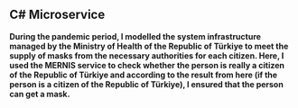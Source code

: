 ## C# Microservice

**During the pandemic period, I modelled the system infrastructure managed by the Ministry of Health of the Republic of Türkiye to meet the supply of masks from the necessary authorities for each citizen. Here, I used the MERNIS service to check whether the person is really a citizen of the Republic of Türkiye and according to the result from here (if the person is a citizen of the Republic of Türkiye), I ensured that the person can get a mask.**
